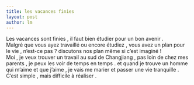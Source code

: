 ```yaml
---
title: les vacances finies 
layout: post
author: lm
---
```

<p>Les vacances sont finies , il faut bien étudier pour un bon avenir .<br />
Malgré que vous ayez travaillé ou encore étudiez , vous avez un plan pour le vie , n’est-ce pas ? discutons nos plan même si c’est imaginé !<br />
Moi , je veux trouver un travail au sud de Changjiang , pas loin de chez mes parents , je peux les voir de temps en temps . et quand je trouve un homme qui m’aime et que j’aime , je vais me marier et passer une vie tranquille .<br />
C’est simple , mais difficile à réaliser .</p>
